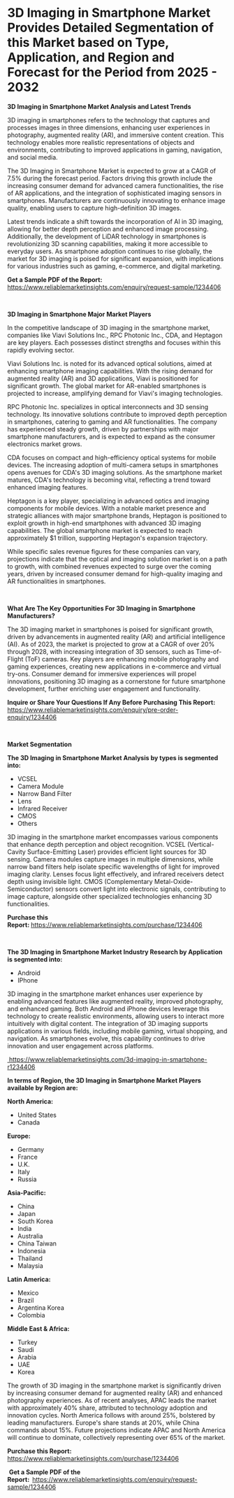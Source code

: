 <p><h1>3D Imaging in Smartphone Market Provides Detailed Segmentation of this Market based on Type, Application, and Region and Forecast for the Period from 2025 - 2032</h1></p><p><strong>3D Imaging in Smartphone Market Analysis and Latest Trends</strong></p>
<p><p>3D imaging in smartphones refers to the technology that captures and processes images in three dimensions, enhancing user experiences in photography, augmented reality (AR), and immersive content creation. This technology enables more realistic representations of objects and environments, contributing to improved applications in gaming, navigation, and social media.</p><p>The 3D Imaging in Smartphone Market is expected to grow at a CAGR of 7.5% during the forecast period. Factors driving this growth include the increasing consumer demand for advanced camera functionalities, the rise of AR applications, and the integration of sophisticated imaging sensors in smartphones. Manufacturers are continuously innovating to enhance image quality, enabling users to capture high-definition 3D images.</p><p>Latest trends indicate a shift towards the incorporation of AI in 3D imaging, allowing for better depth perception and enhanced image processing. Additionally, the development of LiDAR technology in smartphones is revolutionizing 3D scanning capabilities, making it more accessible to everyday users. As smartphone adoption continues to rise globally, the market for 3D imaging is poised for significant expansion, with implications for various industries such as gaming, e-commerce, and digital marketing.</p></p>
<p><strong>Get a Sample PDF of the Report:&nbsp;</strong> <a href="https://www.reliablemarketinsights.com/enquiry/request-sample/1234406?utm_campaign=3648&utm_medium=2&utm_source=Github&utm_content=ia&utm_term=19042025&utm_id=3d-imaging-in-smartphone">https://www.reliablemarketinsights.com/enquiry/request-sample/1234406</a></p>
<p>&nbsp;</p>
<p><strong>3D Imaging in Smartphone Major Market Players</strong></p>
<p><p>In the competitive landscape of 3D imaging in the smartphone market, companies like Viavi Solutions Inc., RPC Photonic Inc., CDA, and Heptagon are key players. Each possesses distinct strengths and focuses within this rapidly evolving sector.</p><p>Viavi Solutions Inc. is noted for its advanced optical solutions, aimed at enhancing smartphone imaging capabilities. With the rising demand for augmented reality (AR) and 3D applications, Viavi is positioned for significant growth. The global market for AR-enabled smartphones is projected to increase, amplifying demand for Viavi's imaging technologies.</p><p>RPC Photonic Inc. specializes in optical interconnects and 3D sensing technology. Its innovative solutions contribute to improved depth perception in smartphones, catering to gaming and AR functionalities. The company has experienced steady growth, driven by partnerships with major smartphone manufacturers, and is expected to expand as the consumer electronics market grows.</p><p>CDA focuses on compact and high-efficiency optical systems for mobile devices. The increasing adoption of multi-camera setups in smartphones opens avenues for CDA's 3D imaging solutions. As the smartphone market matures, CDA's technology is becoming vital, reflecting a trend toward enhanced imaging features.</p><p>Heptagon is a key player, specializing in advanced optics and imaging components for mobile devices. With a notable market presence and strategic alliances with major smartphone brands, Heptagon is positioned to exploit growth in high-end smartphones with advanced 3D imaging capabilities. The global smartphone market is expected to reach approximately $1 trillion, supporting Heptagon's expansion trajectory.</p><p>While specific sales revenue figures for these companies can vary, projections indicate that the optical and imaging solution market is on a path to growth, with combined revenues expected to surge over the coming years, driven by increased consumer demand for high-quality imaging and AR functionalities in smartphones.</p></p>
<p>&nbsp;</p>
<p><strong>What Are The Key Opportunities For 3D Imaging in Smartphone Manufacturers?</strong></p>
<p><p>The 3D imaging market in smartphones is poised for significant growth, driven by advancements in augmented reality (AR) and artificial intelligence (AI). As of 2023, the market is projected to grow at a CAGR of over 20% through 2028, with increasing integration of 3D sensors, such as Time-of-Flight (ToF) cameras. Key players are enhancing mobile photography and gaming experiences, creating new applications in e-commerce and virtual try-ons. Consumer demand for immersive experiences will propel innovations, positioning 3D imaging as a cornerstone for future smartphone development, further enriching user engagement and functionality.</p></p>
<p><strong>Inquire or Share Your Questions If Any Before Purchasing This Report:</strong> <a href="https://www.reliablemarketinsights.com/enquiry/pre-order-enquiry/1234406?utm_campaign=3648&utm_medium=2&utm_source=Github&utm_content=ia&utm_term=19042025&utm_id=3d-imaging-in-smartphone">https://www.reliablemarketinsights.com/enquiry/pre-order-enquiry/1234406</a></p>
<p>&nbsp;</p>
<p><strong>Market Segmentation</strong></p>
<p><strong>The 3D Imaging in Smartphone Market Analysis by types is segmented into:</strong></p>
<p><ul><li>VCSEL</li><li>Camera Module</li><li>Narrow Band Filter</li><li>Lens</li><li>Infrared Receiver</li><li>CMOS</li><li>Others</li></ul></p>
<p><p>3D imaging in the smartphone market encompasses various components that enhance depth perception and object recognition. VCSEL (Vertical-Cavity Surface-Emitting Laser) provides efficient light sources for 3D sensing. Camera modules capture images in multiple dimensions, while narrow band filters help isolate specific wavelengths of light for improved imaging clarity. Lenses focus light effectively, and infrared receivers detect depth using invisible light. CMOS (Complementary Metal-Oxide-Semiconductor) sensors convert light into electronic signals, contributing to image capture, alongside other specialized technologies enhancing 3D functionalities.</p></p>
<p><strong>Purchase this Report:&nbsp;</strong><a href="https://www.reliablemarketinsights.com/purchase/1234406?utm_campaign=3648&utm_medium=2&utm_source=Github&utm_content=ia&utm_term=19042025&utm_id=3d-imaging-in-smartphone">https://www.reliablemarketinsights.com/purchase/1234406</a></p>
<p>&nbsp;</p>
<p><strong>The 3D Imaging in Smartphone Market Industry Research by Application is segmented into:</strong></p>
<p><ul><li>Android</li><li>IPhone</li></ul></p>
<p><p>3D imaging in the smartphone market enhances user experience by enabling advanced features like augmented reality, improved photography, and enhanced gaming. Both Android and iPhone devices leverage this technology to create realistic environments, allowing users to interact more intuitively with digital content. The integration of 3D imaging supports applications in various fields, including mobile gaming, virtual shopping, and navigation. As smartphones evolve, this capability continues to drive innovation and user engagement across platforms.</p></p>
<p><a href="https://www.reliablemarketinsights.com/3d-imaging-in-smartphone-r1234406?utm_campaign=3648&utm_medium=2&utm_source=Github&utm_content=ia&utm_term=19042025&utm_id=3d-imaging-in-smartphone">&nbsp;https://www.reliablemarketinsights.com/3d-imaging-in-smartphone-r1234406</a></p>
<p><strong>In terms of Region, the 3D Imaging in Smartphone Market Players available by Region are:</strong></p>
<p>
    <p> <strong> North America: </strong>
        <ul>
            <li>United States</li>
            <li>Canada</li>
        </ul>
        </p> 
    <p> <strong> Europe: </strong>
        <ul>
            <li>Germany</li>
            <li>France</li>
            <li>U.K.</li>
            <li>Italy</li>
            <li>Russia</li>
        </ul>
        </p> 
    <p> <strong> Asia-Pacific: </strong>
        <ul>
            <li>China</li>
            <li>Japan</li>
            <li>South Korea</li>
            <li>India</li>
            <li>Australia</li>
            <li>China Taiwan</li>
            <li>Indonesia</li>
            <li>Thailand</li>
            <li>Malaysia</li>
        </ul>
        </p> 
    <p> <strong> Latin America: </strong>
        <ul>
            <li>Mexico</li>
            <li>Brazil</li>
            <li>Argentina Korea</li>
            <li>Colombia</li>
        </ul>
        </p> 
    <p> <strong> Middle East & Africa: </strong>
        <ul>
            <li>Turkey</li>
            <li>Saudi</li>
            <li>Arabia</li>
            <li>UAE</li>
            <li>Korea</li>
        </ul>
    </p>
    </p>
<p><p>The growth of 3D imaging in the smartphone market is significantly driven by increasing consumer demand for augmented reality (AR) and enhanced photography experiences. As of recent analyses, APAC leads the market with approximately 40% share, attributed to technology adoption and innovation cycles. North America follows with around 25%, bolstered by leading manufacturers. Europe's share stands at 20%, while China commands about 15%. Future projections indicate APAC and North America will continue to dominate, collectively representing over 65% of the market.</p></p>
<p><strong>Purchase this Report: </strong><a href="https://www.reliablemarketinsights.com/purchase/1234406?utm_campaign=3648&utm_medium=2&utm_source=Github&utm_content=ia&utm_term=19042025&utm_id=3d-imaging-in-smartphone">https://www.reliablemarketinsights.com/purchase/1234406</a></p>
<p>&nbsp;<strong>Get a Sample PDF of the Report:&nbsp;&nbsp;</strong><a href="https://www.reliablemarketinsights.com/enquiry/request-sample/1234406?utm_campaign=3648&utm_medium=2&utm_source=Github&utm_content=ia&utm_term=19042025&utm_id=3d-imaging-in-smartphone">https://www.reliablemarketinsights.com/enquiry/request-sample/1234406</a></p>
<p><strong></strong></p>
<p><p></p><p></p><p></p></p>
